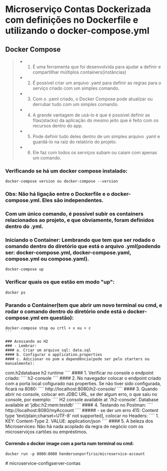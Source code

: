 #  Microserviço Contas Dockerizada com definições no Dockerfile e utilizando o docker-compose.yml

## Docker Compose
> - 1. É uma ferramenta que foi desenvolvida para ajudar a definir e compartilhar múltiplos containers(instâncias)
> - 2. É possível criar um arquivo .yaml para definir as regras para o serviço criado com um simples comando.
> - 3. Com o .yaml criado, o Docker Compose pode atualizar ou derrubar tudo com um simples comando.
> - 4. A grande vantagem de usá-lo é que é possível definir as filas(stacks) da aplicação do mesmo jeito que é feito com os recursos dentro do app.
> - 5. Pode definir tudo deles dentro de um simples arquivo .yaml e guardá-lo na raiz do relatório do projeto.
> - 6. Ele faz com todos os serviços subam ou caiam com apenas um comando.

### Verificando se há um docker compose instalado:
````
docker-compose version ou docker-compose --version
````

### Obs: Não há ligação entre o Dockerfile e o docker-compose.yml. Eles são independentes.

### Com um único comando, é possível subir os containers relacionados ao projeto, e que obviamente, foram definidos dentro do .yml.
### Iniciando o Container: Lembrando que tem que ser rodado o comando dentro do diretório que está o arquivo .yml(podendo ser: docker-compose.yml, docker-compose.yaml, compose.yml ou compose.yaml).
````
docker-compose up
````
### Verificar quais os que estão em modo "up":
````
docker ps
````
### Parando o Container(tem que abrir um novo terminal ou cmd, e rodar o comando dentro do diretório onde está o docker-compose.yml em questão):
````
docker-compose stop ou crtl + x ou + c
```

### Acessando ao H2
### - Lembrar:
#### a. Criar um arquivo sql: data.sql
#### b. Configurar o application.properties
#### c. Adicionar no pom a dependência(pode ser pelo starters ou manualmente):
````
<dependency>
			<groupId>com.h2database</groupId>
			<artifactId>h2</artifactId>
			<scope>runtime</scope>
</dependency>
````
#### 1. Verificar no console o endpoint criado:
````
h2-console
````
#### 2. No navegador colocar o endpoint criado com a porta local cofigurado nas properties. Se não tiver sido configurada, ficará na 8080:
````
http://localhost:8080/h2-console/
````
#### 3. Quando abrir no console, colocar em JDBC URL, se der algum erro, o que saiu no console, por exemplo:
````
 H2 console available at '/h2-console'. Database available at 'jdbc:h2:mem:testdb'
````
#### 4. Testando no Postman:
````
http://localhost:8080/myAccount
````
##### - se der um erro 415: Content type 'text/plain;charset=UTF-8' not supported], colocar no Headers:
````
1. KEY: Content-Type
2. VALUE: application/json
````
#### 5. A beleza dos Microservices: Não há nada acoplado da regra de negócio com os microserviços cartões ou empréstimos.

#### Correndo o docker image com a porta num terminal ou cmd:
````
docker run -p 8080:8080 hendersonporfirio/microservice-account

````
#   m i c r o s e r v i c e - c o n f i g s e r v e r - c o n t a s 
 
 